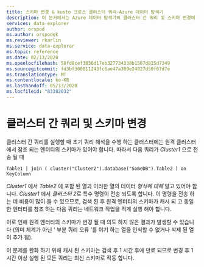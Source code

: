 ```yaml
---
title: 스키마 변경 & kusto 크로스 클러스터 쿼리-Azure 데이터 탐색기
description: 이 문서에서는 Azure 데이터 탐색기의 클러스터 간 쿼리 및 스키마 변경에 대해 설명 합니다.
services: data-explorer
author: orspod
ms.author: orspodek
ms.reviewer: rkarlin
ms.service: data-explorer
ms.topic: reference
ms.date: 02/13/2020
ms.openlocfilehash: 58fd8cef3836d17eb327734338b1567d815d7349
ms.sourcegitcommit: fd3bf300811243fc6ae47a309e24027d50f67d7e
ms.translationtype: MT
ms.contentlocale: ko-KR
ms.lasthandoff: 05/13/2020
ms.locfileid: "83382032"
---
```

# <a name="cross-cluster-queries-and-schema-changes"></a>클러스터 간 쿼리 및 스키마 변경 

클러스터 간 쿼리를 실행할 때 초기 쿼리 해석을 수행 하는 클러스터에는 원격 클러스터에서 참조 되는 엔터티의 스키마가 있어야 합니다.
따라서 다음 쿼리가 *Cluster1* 으로 전송 될 때

```kusto
Table1 | join ( cluster("Cluster2").database("SomeDB").Table2 ) on KeyColumn
``` 

*Cluster1* 에서 *Table2* 에 포함 된 열과 이러한 열의 데이터 *형식에 대해* 알고 있어야 합니다. *Cluster1* 에서 *클러스터 2*로 특수 명령이 전송 되도록 합니다.
이 명령을 전송 하는 데 비용이 많이 들 수 있으므로, 검색 된 후 원격 엔터티의 스키마가 캐시 되 고 동일한 엔터티를 참조 하는 다음 쿼리는 네트워크 작업을 적게 실행 해야 합니다.

이로 인해 원격 엔터티의 스키마가 변경 될 때 의도 하지 않은 결과가 발생할 수 있습니다 (의미 체계가 아닌 ' 부분 쿼리 오류 '를 야기 하는 열을 인식할 수 없거나 삭제 된 열이 추가 됨).

이 문제를 완화 하기 위해 캐시 된 스키마는 검색 후 1 시간 후에 만료 되므로 변경 후 1 시간 이상 실행 된 모든 쿼리는 최신 스키마로 작동 합니다.